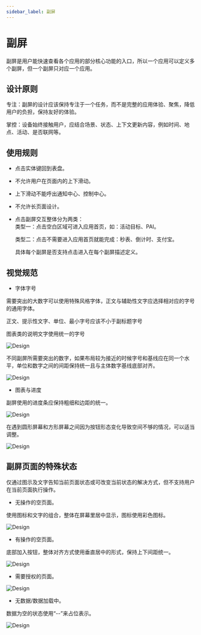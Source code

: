 ```yaml
---
sidebar_label: 副屏
---
```


# 副屏  

副屏是用户能快速查看各个应用的部分核心功能的入口，所以一个应用可以定义多个副屏，但一个副屏只对应一个应用。

## 设计原则  

专注：副屏的设计应该保持专注于一个任务，而不是完整的应用体验、聚焦，降低用户的负担，保持友好的体验。  

掌控：设备始终接触用户，应结合场景、状态、上下文更新内容，例如时间、地点、活动、是否联网等。

## 使用规则  

- 点击实体键回到表盘。
- 不允许用户在页面内的上下滑动。
- 上下滑动不能呼出通知中心、控制中心。
- 不允许长页面设计。
- 点击副屏交互整体分为两类：  
  类型一：点击空白区域可进入应用首页，如：活动目标、PAI。  

  类型二：点击不需要进入应用首页就能完成：秒表、倒计时、支付宝。  

  具体每个副屏是否支持点击进入在每个副屏描述定义。

## 视觉规范  

- 字体字号  

需要突出的大数字可以使用特殊风格字体，正文与辅助性文字应选择相对应的字号的通用字体。  

正文、提示性文字、单位、最小字号应该不小于副标题字号  

图表类的说明文字使用统一的字号  

![Design](/img/design/customization_28.png)  

不同副屏所需要突出的数字，如果布局较为接近的时候字号和基线应在同一个水平，单位和数字之间的间距保持统一且与主体数字基线底部对齐。  

![Design](/img/design/customization_29.png)  

- 图表与进度  

副屏使用的进度条应保持粗细和边距的统一。  

![Design](/img/design/customization_30.png)  

在遇到圆形屏幕和方形屏幕之间因为按钮形态变化导致空间不够的情况，可以适当调整。  

![Design](/img/design/customization_31.png)

## 副屏页面的特殊状态  

仅通过图示及文字告知当前页面状态或可改变当前状态的解决方式，但不支持用户在当前页面执行操作。  

- 无操作的空页面。  

使用图标和文字的组合，整体在屏幕里居中显示，图标使用彩色图标。  

![Design](/img/design/customization_32.png)

- 有操作的空页面。  

底部加入按钮，整体对齐方式使用垂直居中的形式，保持上下间距统一。   

![Design](/img/design/customization_33.png)

- 需要授权的页面。  

![Design](/img/design/customization_34.png)

- 无数据/数据加载中。  

数据为空的状态使用“--”来占位表示。  

![Design](/img/design/customization_35.png)